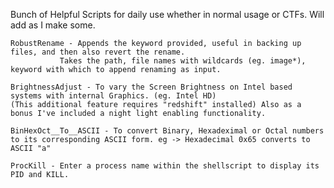 Bunch of Helpful Scripts for daily use whether in normal usage or CTFs. Will add as I make some.


	RobustRename - Appends the keyword provided, useful in backing up files, and then also revert the rename.
		       Takes the path, file names with wildcards (eg. image*), keyword with which to append renaming as input.

	BrightnessAdjust - To vary the Screen Brightness on Intel based systems with internal Graphics. (eg. Intel HD)
	(This additional feature requires "redshift" installed) Also as a bonus I've included a night light enabling functionality.

	BinHexOct__To__ASCII - To convert Binary, Hexadeximal or Octal numbers to its corresponding ASCII form. eg -> Hexadecimal 0x65 converts to ASCII "a"
	
	ProcKill - Enter a process name within the shellscript to display its PID and KILL.
